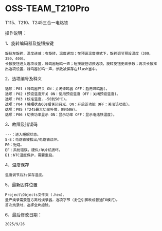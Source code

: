# OSS-TEAM_T210Pro
T115、T210、T245三合一电烙铁

操作说明：

1、旋转编码器及旋钮按键

    旋钮左旋转，温度递减；右旋转，温度递加；在预设温度模式下，旋转调节预设温度（300，350，400）。
    长按旋钮进入选项设置，蜂鸣器短鸣一声；短按旋钮切换选项，旋转旋钮更改参数；再次长按推出选项设置，蜂鸣器长鸣一声，参数被保存在flash当中。

2、选项编号及释义

    选项：P01 (蜂鸣器开关 ON：关闭蜂鸣器 OFF：启用蜂鸣器)。
    选项：P02 (预设温度开关 ON：使用预设温度 OFF：关闭预设温度)。
    选项：P03 (校准温度，-50到50℃)。
    选项：P04 (睡眠状态60s后关闭背光，ON：开启该功能 OFF：关闭该功能)。
    选项：P05 (T245最大功率补偿，0到50W)。
    选项：P06 (切换功率显示 ON：显示功率 OFF：显示电烙铁温度)。

3、故障及错误码

    ---：进入睡眠状态。
    S-E：电烙铁被拔出/电烙铁烧坏。
    E0：短路。
    EF：系统错误，硬件/单片机损坏。
    E1：NTC温度保护，需要重启。

4、温度保存

    温度调节后3s保存温度。

5、最新固件位置

    Project\Objects文件夹（.hex）。
    量产烧录需要官方离线烧录器，选项字节（复位引脚改成普通IO模式）。
    首次烧录时，选择全片擦除。

6、最后修改日期：

    2025/9/26